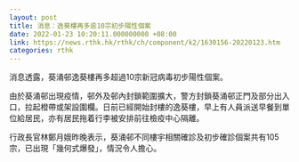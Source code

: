 ```yaml
---
layout: post
title: 消息︰逸葵樓再多逾10宗初步陽性個案
date: 2022-01-23 10:20:11.000000000 +08:00
link: https://news.rthk.hk/rthk/ch/component/k2/1630156-20220123.htm
categories: rthk
---
```


消息透露，葵涌邨逸葵樓再多超過10宗新冠病毒初步陽性個案。

由於葵涌邨出現疫情，邨外及邨內封鎖範圍擴大，警方封鎖葵涌邨正門及部分出入口，拉起橙帶或架設圍欄。日前已經開始封樓的逸葵樓，早上有人員派送早餐到單位給居民，亦有居民拖着行李被安排前往檢疫中心隔離。

行政長官林鄭月娥昨晚表示，葵涌邨不同樓宇相關確診及初步確診個案共有105宗，已出現「幾何式爆發」，情況令人擔心。

